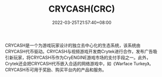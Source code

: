 ﻿---
weight: 
title: "СRYCASH(CRC)"
description: "СRYCASH是一个为游戏玩家设计的独立去中心化的生态系统，该系统由CRYCASH代币驱动"
date: 2022-03-25T21:57:40+08:00
lastmod: 2022-03-25T16:45:40+08:00
draft: false
authors: ["Metabd"]
featuredImage: "81rycashcrc.webp"
link: ""
tags: ["数字代币","СRYCASH(CRC)"]
categories: ["navigation"]
navigation: ["数字代币"]
lightgallery: true
toc: true
pinned: false
recommend: false
recommend1: false
---
СRYCASH是一个为游戏玩家设计的独立去中心化的生态系统，该系统由CRYCASH代币驱动。CRYCASH与视频游戏开发商Crytek进行合作，发布广告吸引新玩家，将CRYCASH币作为CryENGINE游戏市场的支付手段之一。此外，Crytek还会把CRYCASH代币嵌入合适的网络游戏中，如《Warface Turkey》。CRYCASH币可用于奖励、购买平台内的产品和服务。
